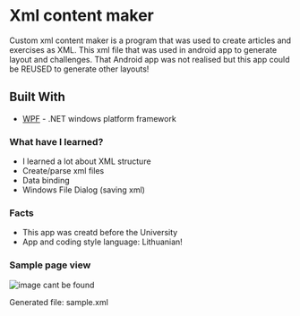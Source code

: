 # Xml content maker

Custom xml content maker is a program that was used to create articles and exercises as XML. This xml file that was used in android app to generate layout and challenges. That Android app was not realised but this app could be REUSED to generate other layouts!

## Built With

* [WPF](https://docs.microsoft.com/en-us/dotnet/framework/wpf/) - .NET windows platform framework

### What have I learned?

* I learned a lot about XML structure
* Create/parse xml files
* Data binding
* Windows File Dialog (saving xml) 

### Facts

* This app was creatd before the University
* App and coding style language: Lithuanian!

### Sample page view

![image cant be found](https://i.gyazo.com/3eea6e3cb79db7548e2e67058292674e.png)

Generated file: sample.xml
